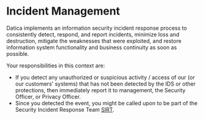 # Incident Management

Datica implements an information security incident response process to consistently detect, respond, and report incidents, minimize loss and destruction, mitigate the weaknesses that were exploited, and restore information system functionality and business continuity as soon as possible.

Your responsibilities in this context are:
- If you detect any unauthorized or suspicious activity / access of our (or our customers' systems) that has not been detected by the IDS or other protections, then immediately report it to management, the Security Officer, or Privacy Officer.
- Since you detected the event, you might be called upon to be part of the Security Incident Response Team [SIRT](https://policy.datica.com/#incident-response-policy).
